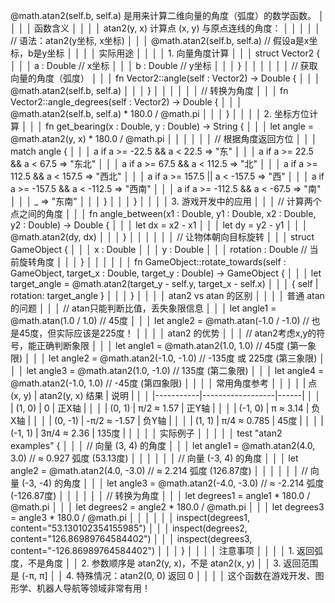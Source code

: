 @math.atan2(self.b, self.a) 是用来计算二维向量的角度（弧度）的数学函数。                                 │
│                                                                                                          │
│ 函数含义                                                                                                 │
│                                                                                                          │
│ atan2(y, x) 计算点 (x, y) 与原点连线的角度：                                                             │
│                                                                                                          │
│ │ // 语法：atan2(y坐标, x坐标)                                                                           │
│ │ @math.atan2(self.b, self.a)  // 假设a是x坐标，b是y坐标                                                 │
│                                                                                                          │
│ 实际用途                                                                                                 │
│                                                                                                          │
│ 1. 向量角度计算                                                                                          │
│ │ struct Vector2 {                                                                                       │
│ │   a : Double  // x坐标                                                                                 │
│ │   b : Double  // y坐标                                                                                 │
│ │ }                                                                                                      │
│ │                                                                                                        │
│ │ // 获取向量的角度（弧度）                                                                              │
│ │ fn Vector2::angle(self : Vector2) -> Double {                                                          │
│ │   @math.atan2(self.b, self.a)                                                                          │
│ │ }                                                                                                      │
│ │                                                                                                        │
│ │ // 转换为角度                                                                                          │
│ │ fn Vector2::angle_degrees(self : Vector2) -> Double {                                                  │
│ │   @math.atan2(self.b, self.a) * 180.0 / @math.pi                                                       │
│ │ }                                                                                                      │
│                                                                                                          │
│ 2. 坐标方位计算                                                                                          │
│ │ fn get_bearing(x : Double, y : Double) -> String {                                                     │
│ │   let angle = @math.atan2(y, x) * 180.0 / @math.pi                                                     │
│ │                                                                                                        │
│ │   // 根据角度返回方位                                                                                  │
│ │   match angle {                                                                                        │
│ │     a if a >= -22.5 && a < 22.5 => "东"                                                                │
│ │     a if a >= 22.5 && a < 67.5 => "东北"                                                               │
│ │     a if a >= 67.5 && a < 112.5 => "北"                                                                │
│ │     a if a >= 112.5 && a < 157.5 => "西北"                                                             │
│ │     a if a >= 157.5 || a < -157.5 => "西"                                                              │
│ │     a if a >= -157.5 && a < -112.5 => "西南"                                                           │
│ │     a if a >= -112.5 && a < -67.5 => "南"                                                              │
│ │     _ => "东南"                                                                                        │
│ │   }                                                                                                    │
│ │ }                                                                                                      │
│                                                                                                          │
│ 3. 游戏开发中的应用                                                                                      │
│ │ // 计算两个点之间的角度                                                                                │
│ │ fn angle_between(x1 : Double, y1 : Double, x2 : Double, y2 : Double) -> Double {                       │
│ │   let dx = x2 - x1                                                                                     │
│ │   let dy = y2 - y1                                                                                     │
│ │   @math.atan2(dy, dx)                                                                                  │
│ │ }                                                                                                      │
│ │                                                                                                        │
│ │ // 让物体朝向目标旋转                                                                                  │
│ │ struct GameObject {                                                                                    │
│ │   x : Double                                                                                           │
│ │   y : Double                                                                                           │
│ │   rotation : Double  // 当前旋转角度                                                                   │
│ │ }                                                                                                      │
│ │                                                                                                        │
│ │ fn GameObject::rotate_towards(self : GameObject, target_x : Double, target_y : Double) -> GameObject { │
│ │   let target_angle = @math.atan2(target_y - self.y, target_x - self.x)                                 │
│ │   { self | rotation: target_angle }                                                                    │
│ │ }                                                                                                      │
│                                                                                                          │
│ atan2 vs atan 的区别                                                                                     │
│                                                                                                          │
│ 普通 atan 的问题                                                                                         │
│ │ // atan只能判断比值，丢失象限信息                                                                      │
│ │ let angle1 = @math.atan(1.0 / 1.0)  // 45度                                                            │
│ │ let angle2 = @math.atan(-1.0 / -1.0) // 也是45度，但实际应该是225度！                                  │
│                                                                                                          │
│ atan2 的优势                                                                                             │
│ │ // atan2考虑x,y的符号，能正确判断象限                                                                  │
│ │ let angle1 = @math.atan2(1.0, 1.0)   // 45度 (第一象限)                                                │
│ │ let angle2 = @math.atan2(-1.0, -1.0) // -135度 或 225度 (第三象限)                                     │
│ │ let angle3 = @math.atan2(1.0, -1.0)  // 135度 (第二象限)                                               │
│ │ let angle4 = @math.atan2(-1.0, 1.0)  // -45度 (第四象限)                                               │
│                                                                                                          │
│ 常用角度参考                                                                                             │
│                                                                                                          │
│ | 点 (x, y) | atan2(y, x) 结果 | 说明 |                                                                  │
│ |-----------|------------------|------|                                                                  │
│ | (1, 0) | 0 | 正X轴 |                                                                                   │
│ | (0, 1) | π/2 ≈ 1.57 | 正Y轴 |                                                                          │
│ | (-1, 0) | π ≈ 3.14 | 负X轴 |                                                                           │
│ | (0, -1) | -π/2 ≈ -1.57 | 负Y轴 |                                                                       │
│ | (1, 1) | π/4 ≈ 0.785 | 45度 |                                                                          │
│ | (-1, 1) | 3π/4 ≈ 2.36 | 135度 |                                                                        │
│                                                                                                          │
│ 实际例子                                                                                                 │
│                                                                                                          │
│ │ test "atan2 examples" {                                                                                │
│ │   // 向量 (3, 4) 的角度                                                                                │
│ │   let angle1 = @math.atan2(4.0, 3.0)  // ≈ 0.927 弧度 (53.13度)                                        │
│ │                                                                                                        │
│ │   // 向量 (-3, 4) 的角度                                                                               │
│ │   let angle2 = @math.atan2(4.0, -3.0) // ≈ 2.214 弧度 (126.87度)                                       │
│ │                                                                                                        │
│ │   // 向量 (-3, -4) 的角度                                                                              │
│ │   let angle3 = @math.atan2(-4.0, -3.0) // ≈ -2.214 弧度 (-126.87度)                                    │
│ │                                                                                                        │
│ │   // 转换为角度                                                                                        │
│ │   let degrees1 = angle1 * 180.0 / @math.pi                                                             │
│ │   let degrees2 = angle2 * 180.0 / @math.pi                                                             │
│ │   let degrees3 = angle3 * 180.0 / @math.pi                                                             │
│ │                                                                                                        │
│ │   inspect(degrees1, content="53.130102354155985")                                                      │
│ │   inspect(degrees2, content="126.86989764584402")                                                      │
│ │   inspect(degrees3, content="-126.86989764584402")                                                     │
│ │ }                                                                                                      │
│                                                                                                          │
│ 注意事项                                                                                                 │
│                                                                                                          │
│ 1. 返回弧度，不是角度                                                                                    │
│ 2. 参数顺序是 atan2(y, x)，不是 atan2(x, y)                                                              │
│ 3. 返回范围是 (-π, π]                                                                                    │
│ 4. 特殊情况：atan2(0, 0) 返回 0                                                                          │
│                                                                                                          │
│ 这个函数在游戏开发、图形学、机器人导航等领域非常有用！
